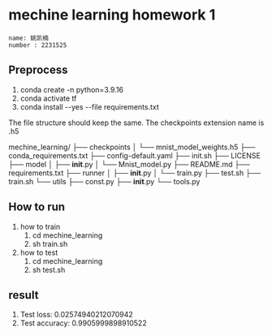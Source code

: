 # mechine learning homework 1

>
    name: 姚凯楠
    number : 2231525
>

## Preprocess

1. conda create -n python=3.9.16
2. conda activate tf
3. conda install --yes --file requirements.txt

The file structure should keep the same. The checkpoints extension name is .h5
>
mechine_learning/
├── checkpoints
│   └── mnist_model_weights.h5
├── conda_requirements.txt
├── config-default.yaml
├── init.sh
├── LICENSE
├── model
│   ├── __init__.py
│   └── Mnist_model.py
├── README.md
├── requirements.txt
├── runner
│   ├── __init__.py
│   └── train.py
├── test.sh
├── train.sh
└── utils
    ├── const.py
    ├── __init__.py
    └── tools.py
>

## How to run

1. how to train 
   1. cd mechine_learning
   2. sh train.sh
2. how to test
   1. cd mechine_learning
   2. sh test.sh

## result 

1. Test loss: 0.02574940212070942
2. Test accuracy: 0.9905999898910522